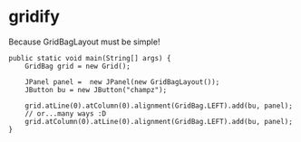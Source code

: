 gridify
=======

Because GridBagLayout must be simple!
```
public static void main(String[] args) {
	GridBag grid = new Grid();
	
	JPanel panel =  new JPanel(new GridBagLayout());
	JButton bu = new JButton("champz");
	
	grid.atLine(0).atColumn(0).alignment(GridBag.LEFT).add(bu, panel);
	// or...many ways :D
	grid.atColumn(0).atLine(0).alignment(GridBag.LEFT).add(bu, panel);
}
```
